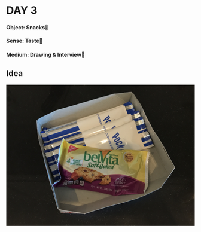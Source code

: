 # DAY 3

#### Object: Snacks:chocolate_bar:

#### Sense: Taste:tongue:

#### Medium: Drawing & Interview:art:

## Idea

![Img](pics/Day-3/cookies.jpg)

